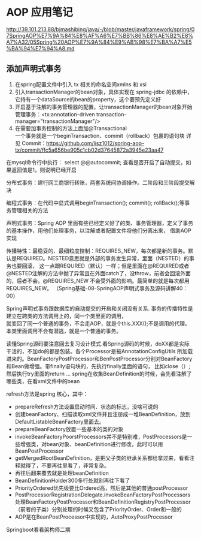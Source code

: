 # AOP 应用笔记

http://39.101.213.88/bjmashibing/java/-/blob/master/javaframework/spring/07SpringAOP%E7%9A%84%E8%AF%A6%E7%BB%86%E8%AE%B2%E8%A7%A32/05Spring%20AOP%E7%9A%84%E9%AB%98%E7%BA%A7%E5%BA%94%E7%94%A8.md


## 添加声明式事务

1. 在spring配置文件中引入 tx 相关的命名空间xmlns 和 xsi  
2. 引入transactionManager的bean对象，具体实现在 spring-jdbc 的依赖中，它持有一个dataSource的bean的property，这个要预先定义好  
3. 开启基于注解的事务管理器的配置，让transactionManager的bean对象开始管理事务：<tx:annotation-driven transaction-manager="transactionManager"/>  
4. 在需要加事务控制的方法上面加@Transactional  
一个事务就是一个beginTransaction、commit（rollback）包裹的语句块
详见 Commit：https://github.com/lisz1012/spring-aop-tx/commit/ffc5a656be905c1cb02d37645872a3945e23aa47  

在mysql命令行中执行： select @@autocommit; 查看是否开启了自动提交，如果返回值是1，则说明已经开启

分布式事务：建行网工商银行转账，两套系统间协调操作。二阶段和三阶段提交解决  

编程式事务：在代码中显式调用beginTransaction(); commit(); rollBack();等事务管理相关的方法  

声明式事务：Spring AOP 里面有些已经定义好了的类、事务管理器，定义了事务的基本操作，用他们处理事务，以注解或者配置文件将他们分离出来，
借助AOP实现

传播特性：最稳妥的、最细粒度控制：REQUIRES_NEW，每次都是新的事务。默认是REQUIRED。NESTED意思就是外部的事务发生异常，里面（NESTED）的事务也要回滚，
这一点跟REQURED（默认）一样；但是里面在@REQUIRED或者@NESTED注解的方法中抛了异常且在外面catch了，没throw，前者会回滚外面的，后者不会。@REQUIRES_NEW
不会受外面的影响。最简单的就是每次都用REQUIRES_NEW。
（Spring基础-08-SpringAOP声明式事务及源码讲解40：00）

Spring声明式事务跟数据库的自动提交的开启和关闭没有关系. 事务的传播特性是建立在跨类的方法调用上的，同一个类里面的调用，  
就变回了同一个普通的事务，不会走AOP，就是个this.XXX();不是调用的代理。本类里面调用不会有潜逃，就是一个普通的事务。

读懂Spring源码要注意回去复习设计模式.看Spring源码的时候，doXX都是实际干活的，不加do的都是包装。各个Processor是被AnnotationConfigUtils
所加载进来的。BeanFactoryPostProcessor和BenPostProcessor分别对BeanFactory和Bean做增强。带finally语句块的，先执行finally里面的语句，
比如close（）;然后执行try里面的return ... spring在收集BeanDefinition的时候，会先看注解了哪些类，在看xml文件中的bean

refresh方法是spring 核心，其中：
- prepareRefresh方法设置启动时间、状态的标志，没啥可说的
- 创建beanFactory、扫描读取xml文件并且注册成一堆BeanDefinition，放到DefaultListableBeanFactory里面去。
- prepareBeanFactory放置一些基本的类的对象
- invokeBeanFactoryPoorstProcessors并不是特别难，PostProcessors是一些增强类，对bean对象、beanDefinition进行修改，此时可以用BeanPostProcessor
- getMergedRootBeanDefinition，是把父子类的继承关系都给拿过来，看看注释就得了，不要再往里看了，非常复杂。
- 再往后翻来覆去就是处理beanDefinition
- BeanDefinitionHolder300多行处就别再往下看了
- PriorityOrdered优先级要比Ordered高，然后是其他的普通postProcessor
- PostProcessorRegistrationDelegate.invokeBeanFactoryPostProcessors处理BeanFactoryPostProcessor和BeanDefinitionRegistryPostProcessor（前者的子类）分别处理的时候又包含了PriorityOrder、Order和一般的
- AOP是在BeanPostProcessor中实现的，AutoProxyPostProcessor

Springboot看看架构师二期
